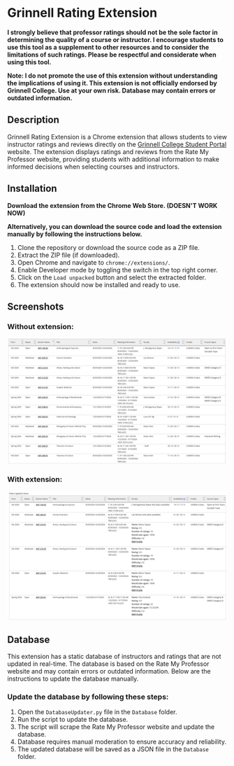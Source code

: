 # Grinnell Rating Extension

**I strongly believe that professor ratings should not be the sole factor in determining the quality of a course or instructor. I encourage students to use this tool as a supplement to other resources and to consider the limitations of such ratings. Please be respectful and considerate when using this tool.**

**Note: I do not promote the use of this extension without understanding the implications of using it. This extension is not officially endorsed by Grinnell College. Use at your own risk. Database may contain errors or outdated information.**

## Description

Grinnell Rating Extension is a Chrome extension that allows students to view instructor ratings and reviews directly on the [Grinnell College Student Portal](https://colss-prod.ec.grinnell.edu/Student/Courses/) website. The extension displays ratings and reviews from the Rate My Professor website, providing students with additional information to make informed decisions when selecting courses and instructors.

## Installation

**Download the extension from the Chrome Web Store. (DOESN'T WORK NOW)**

**Alternatively, you can download the source code and load the extension manually by following the instructions below.**

1. Clone the repository or download the source code as a ZIP file.
2. Extract the ZIP file (if downloaded).
3. Open Chrome and navigate to `chrome://extensions/`.
4. Enable Developer mode by toggling the switch in the top right corner.
5. Click on the `Load unpacked` button and select the extracted folder.
6. The extension should now be installed and ready to use.

## Screenshots

### Without extension:
![without extension](screenshots/without_extension.png)

### With extension:
![with extension](screenshots/with_extension.png)

## Database

This extension has a static database of instructors and ratings that are not updated in real-time. The database is based on the Rate My Professor website and may contain errors or outdated information. Below are the instructions to update the database manually.

### Update the database by following these steps:

1. Open the `DatabaseUpdater.py` file in the `Database` folder.
2. Run the script to update the database.
3. The script will scrape the Rate My Professor website and update the database.
4. Database requires manual moderation to ensure accuracy and reliability.
5. The updated database will be saved as a JSON file in the `Database` folder.